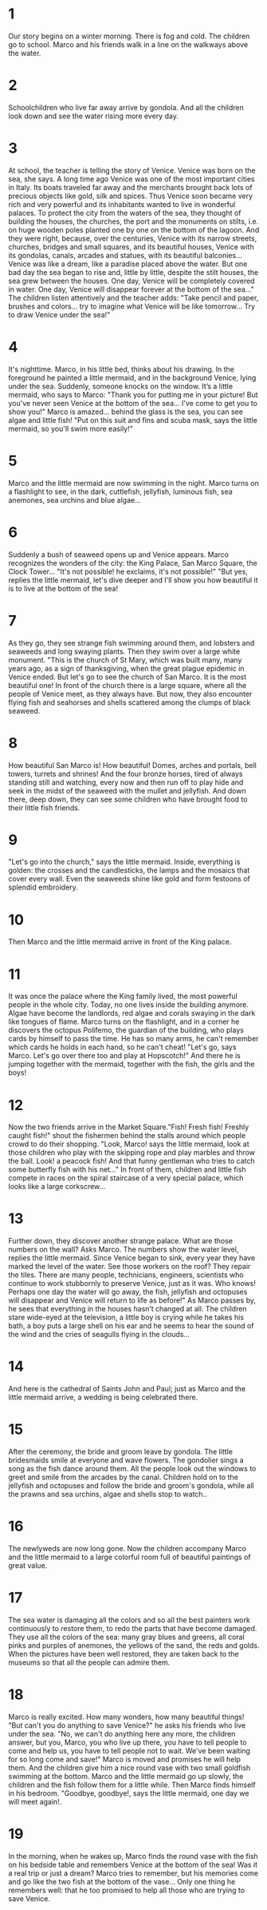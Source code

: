 # 1

Our story begins on a winter morning. There is fog and cold. The children go to school. Marco and his friends walk in a line on the walkways above the water.

# 2

Schoolchildren who live far away arrive by gondola. And all the children look down and see the water rising more every day.

# 3

At school, the teacher is telling the story of Venice. Venice was born on the sea, she says. A long time ago Venice was one of the most important cities in Italy. Its boats traveled far away and the merchants brought back lots of precious objects like gold, silk and spices. Thus Venice soon became very rich and very powerful and its inhabitants wanted to live in wonderful palaces. To protect the city from the waters of the sea, they thought of building the houses, the churches, the port and the monuments on stilts, i.e. on huge wooden poles planted one by one on the bottom of the lagoon. And they were right, because, over the centuries, Venice with its narrow streets, churches, bridges and small squares, and its beautiful houses, Venice with its gondolas, canals, arcades and statues, with its beautiful balconies... Venice was like a dream, like a paradise placed above the water. But one bad day the sea began to rise and, little by little, despite the stilt houses, the sea grew between the houses. One day, Venice will be completely covered in water. One day, Venice will disappear forever at the bottom of the sea..." The children listen attentively and the teacher adds: "Take pencil and paper, brushes and colors... try to imagine what Venice will be like tomorrow... Try to draw Venice under the sea!"

# 4

It's nighttime. Marco, in his little bed, thinks about his drawing. In the foreground he painted a little mermaid, and in the background Venice, lying under the sea. Suddenly, someone knocks on the window. It’s a little mermaid, who says to Marco: "Thank you for putting me in your picture! But you've never seen Venice at the bottom of the sea... I've come to get you to show you!" Marco is amazed... behind the glass is the sea, you can see algae and little fish! "Put on this suit and fins and scuba mask, says the little mermaid, so you'll swim more easily!"

# 5

Marco and the little mermaid are now swimming in the night. Marco turns on a flashlight to see, in the dark, cuttlefish, jellyfish, luminous fish, sea anemones, sea urchins and blue algae...

# 6

Suddenly a bush of seaweed opens up and Venice appears. Marco recognizes the wonders of the city: the King Palace, San Marco Square, the Clock Tower... "It's not possible! he exclaims, it's not possible!" "But yes, replies the little mermaid, let's dive deeper and I'll show you how beautiful it is to live at the bottom of the sea!

# 7

As they go, they see strange fish swimming around them, and lobsters and seaweeds and long swaying plants. Then they swim over a large white monument. "This is the church of St Mary, which was built many, many years ago, as a sign of thanksgiving, when the great plague epidemic in Venice ended. But let's go to see the church of San Marco. It is the most beautiful one! In front of the church there is a large square, where all the people of Venice meet, as they always have. But now, they also encounter flying fish and seahorses and shells scattered among the clumps of black seaweed.

# 8

How beautiful San Marco is! How beautiful! Domes, arches and portals, bell towers, turrets and shrines! And the four bronze horses, tired of always standing still and watching, every now and then run off to play hide and seek in the midst of the seaweed with the mullet and jellyfish. And down there, deep down, they can see some children who have brought food to their little fish friends.

# 9

"Let's go into the church," says the little mermaid. Inside, everything is golden: the crosses and the candlesticks, the lamps and the mosaics that cover every wall. Even the seaweeds shine like gold and form festoons of splendid embroidery.

# 10

Then Marco and the little mermaid arrive in front of the King palace.

# 11

It was once the palace where the King family lived, the most powerful people in the whole city. Today, no one lives inside the building anymore. Algae have become the landlords, red algae and corals swaying in the dark like tongues of flame. Marco turns on the flashlight, and in a corner he discovers the octopus Polifemo, the guardian of the building, who plays cards by himself to pass the time. He has so many arms, he can't remember which cards he holds in each hand, so he can't cheat! "Let's go, says Marco. Let's go over there too and play at Hopscotch!" And there he is jumping together with the mermaid, together with the fish, the girls and the boys!

# 12

Now the two friends arrive in the Market Square.”Fish! Fresh fish! Freshly caught fish!" shout the fishermen behind the stalls around which people crowd to do their shopping. "Look, Marco! says the little mermaid, look at those children who play with the skipping rope and play marbles and throw the ball. Look! a peacock fish! And that funny gentleman who tries to catch some butterfly fish with his net..." In front of them, children and little fish compete in races on the spiral staircase of a very special palace, which looks like a large corkscrew...

# 13

Further down, they discover another strange palace. What are those numbers on the wall? Asks Marco. The numbers show the water level, replies the little mermaid. Since Venice began to sink, every year they have marked the level of the water. See those workers on the roof? They repair the tiles. There are many people, technicians, engineers, scientists who continue to work stubbornly to preserve Venice, just as it was. Who knows! Perhaps one day the water will go away, the fish, jellyfish and octopuses will disappear and Venice will return to life as before!" As Marco passes by, he sees that everything in the houses hasn’t changed at all. The children stare wide-eyed at the television, a little boy is crying while he takes his bath, a boy puts a large shell on his ear and he seems to hear the sound of the wind and the cries of seagulls flying in the clouds...

# 14

And here is the cathedral of Saints John and Paul; just as Marco and the little mermaid arrive, a wedding is being celebrated there.

# 15 

After the ceremony, the bride and groom leave by gondola. The little bridesmaids smile at everyone and wave flowers. The gondolier sings a song as the fish dance around them. All the people look out the windows to greet and smile from the arcades by the canal. Children hold on to the jellyfish and octopuses and follow the bride and groom's gondola, while all the prawns and sea urchins, algae and shells stop to watch..

# 16

The newlyweds are now long gone. Now the children accompany Marco and the little mermaid to a large colorful room full of beautiful paintings of great value.

# 17

The sea water is damaging all the colors and so all the best painters work continuously to restore them, to redo the parts that have become damaged. They use all the colors of the sea: many gray blues and greens, all coral pinks and purples of anemones, the yellows of the sand, the reds and golds. When the pictures have been well restored, they are taken back to the museums so that all the people can admire them.

# 18

Marco is really excited. How many wonders, how many beautiful things! "But can't you do anything to save Venice?" he asks his friends who live under the sea. "No, we can't do anything here any more, the children answer, but you, Marco, you who live up there, you have to tell people to come and help us, you have to tell people not to wait. We've been waiting for so long come and save!" Marco is moved and promises he will help them. And the children give him a nice round vase with two small goldfish swimming at the bottom. Marco and the little mermaid go up slowly, the children and the fish follow them for a little while. Then Marco finds himself in his bedroom. "Goodbye, goodbye!, says the little mermaid, one day we will meet again!.

# 19

In the morning, when he wakes up, Marco finds the round vase with the fish on his bedside table and remembers Venice at the bottom of the sea! Was it a real trip or just a dream? Marco tries to remember, but his memories come and go like the two fish at the bottom of the vase... Only one thing he remembers well: that he too promised to help all those who are trying to save Venice.









